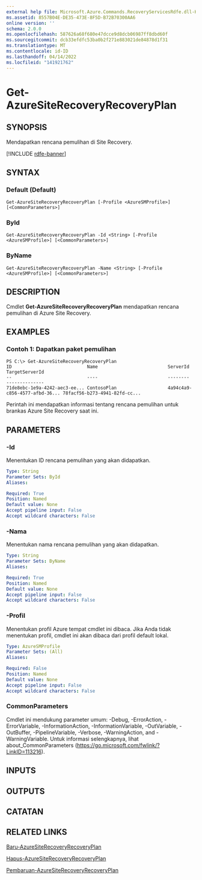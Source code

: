 ```yaml
---
external help file: Microsoft.Azure.Commands.RecoveryServicesRdfe.dll-Help.xml
ms.assetid: 8557B04E-DE35-473E-8F5D-B72B70300AA6
online version: ''
schema: 2.0.0
ms.openlocfilehash: 587626a68f680e47dcce9d8dcb06987ff8dbd60f
ms.sourcegitcommit: dcb33efdfc53ba0b2f271e883021de84878d1f31
ms.translationtype: MT
ms.contentlocale: id-ID
ms.lasthandoff: 04/14/2022
ms.locfileid: "141921762"
---
```

# Get-AzureSiteRecoveryRecoveryPlan

## SYNOPSIS
Mendapatkan rencana pemulihan di Site Recovery.

[!INCLUDE [rdfe-banner](../../includes/rdfe-banner.md)]

## SYNTAX

### Default (Default)
```
Get-AzureSiteRecoveryRecoveryPlan [-Profile <AzureSMProfile>] [<CommonParameters>]
```

### ById
```
Get-AzureSiteRecoveryRecoveryPlan -Id <String> [-Profile <AzureSMProfile>] [<CommonParameters>]
```

### ByName
```
Get-AzureSiteRecoveryRecoveryPlan -Name <String> [-Profile <AzureSMProfile>] [<CommonParameters>]
```

## DESCRIPTION
Cmdlet **Get-AzureSiteRecoveryRecoveryPlan** mendapatkan rencana pemulihan di Azure Site Recovery.

## EXAMPLES

### Contoh 1: Dapatkan paket pemulihan
```
PS C:\> Get-AzureSiteRecoveryRecoveryPlan
ID                            Name                          ServerId                      TargetServerId
--                            ----                          --------                      --------------
71de8ebc-1e9a-4242-aec3-ee... ContosoPlan                   4a94c4a9-c856-4577-afbd-36... 78facf56-b273-4941-82fd-cc...
```

Perintah ini mendapatkan informasi tentang rencana pemulihan untuk brankas Azure Site Recovery saat ini.

## PARAMETERS

### -Id
Menentukan ID rencana pemulihan yang akan didapatkan.

```yaml
Type: String
Parameter Sets: ById
Aliases: 

Required: True
Position: Named
Default value: None
Accept pipeline input: False
Accept wildcard characters: False
```

### -Nama
Menentukan nama rencana pemulihan yang akan didapatkan.

```yaml
Type: String
Parameter Sets: ByName
Aliases: 

Required: True
Position: Named
Default value: None
Accept pipeline input: False
Accept wildcard characters: False
```

### -Profil
Menentukan profil Azure tempat cmdlet ini dibaca.
Jika Anda tidak menentukan profil, cmdlet ini akan dibaca dari profil default lokal.

```yaml
Type: AzureSMProfile
Parameter Sets: (All)
Aliases: 

Required: False
Position: Named
Default value: None
Accept pipeline input: False
Accept wildcard characters: False
```

### CommonParameters
Cmdlet ini mendukung parameter umum: -Debug, -ErrorAction, -ErrorVariable, -InformationAction, -InformationVariable, -OutVariable, -OutBuffer, -PipelineVariable, -Verbose, -WarningAction, and -WarningVariable. Untuk informasi selengkapnya, lihat about_CommonParameters (https://go.microsoft.com/fwlink/?LinkID=113216).

## INPUTS

## OUTPUTS

## CATATAN

## RELATED LINKS

[Baru-AzureSiteRecoveryRecoveryPlan](./New-AzureSiteRecoveryRecoveryPlan.md)

[Hapus-AzureSiteRecoveryRecoveryPlan](./Remove-AzureSiteRecoveryRecoveryPlan.md)

[Pembaruan-AzureSiteRecoveryRecoveryPlan](./Update-AzureSiteRecoveryRecoveryPlan.md)


